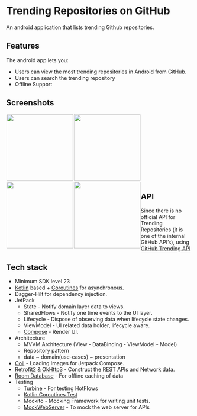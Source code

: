 # Trending Repositories on GitHub

An android application that lists trending Github repositories.

## Features

The android app lets you:
- Users can view the most trending repositories in Android from GitHub.
- Users can search the trending repository
- Offline Support

## Screenshots

[<img src="https://user-images.githubusercontent.com/43132866/176552467-24f848bc-6c00-4f7a-aacb-c14816c453cb.png" align="left"
width="180"
hspace="1" vspace="1">](ss1.png)
[<img src="https://user-images.githubusercontent.com/43132866/176552774-2b9a5264-044b-4590-b6b5-82d9cb37bd0c.png" align="center"
width="180"
hspace="1" vspace="1">](ss2.png)
[<img src="https://user-images.githubusercontent.com/43132866/176552619-01425eae-eaab-4a19-8b2f-f5a593fb5d45.png" align="left"
width="180"
hspace="1" vspace="1">](ss3.png)
[<img src="https://user-images.githubusercontent.com/43132866/176553363-be8d9ce7-8451-4f5e-be01-22f5fbbdb358.png" align="left"
width="180"
hspace="1" vspace="1">](ss4.png)

## API
Since there is no official API for Trending Repositories (it is one of the internal GitHub API’s), using [GitHub Trending API](https://github-trending-api-wonder.herokuapp.com/)

## Tech stack
- Minimum SDK level 23
- [Kotlin](https://kotlinlang.org/) based + [Coroutines](https://github.com/Kotlin/kotlinx.coroutines) for asynchronous.
- Dagger-Hilt for dependency injection.
- JetPack
    - State - Notify domain layer data to views.
    - SharedFlows - Notify one time events to the UI layer.
    - Lifecycle - Dispose of observing data when lifecycle state changes.
    - ViewModel - UI related data holder, lifecycle aware.
    - [Compose](https://developer.android.com/jetpack/compose) - Render UI.
- Architecture
    - MVVM Architecture (View - DataBinding - ViewModel - Model)
    - Repository pattern
    - data ~ domain(use-cases) ~ presentation
- [Coil](https://coil-kt.github.io/coil/compose/) - Loading Images for Jetpack Compose.
- [Retrofit2 & OkHttp3](https://github.com/square/retrofit) - Construct the REST APIs and Network data.
- [Room Database](https://developer.android.com/jetpack/androidx/releases/room) - For offline caching of data
- Testing
    - [Turbine](https://github.com/cashapp/turbine) - For testing HotFlows
    - [Kotlin Coroutines Test](https://developer.android.com/kotlin/coroutines/test)
    - Mockito - Mocking Framework for writing unit tests.
    - [MockWebServer](https://github.com/square/okhttp/tree/master/mockwebserver) - To mock the web server for APIs
